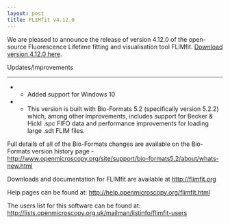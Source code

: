 ```yaml
---
layout: post
title: FLIMfit v4.12.0
---
```


We are pleased to announce the release of version 4.12.0 of the open-source Fluorescence Lifetime fitting and visualisation tool FLIMfit. [Download version 4.12.0 here](http://flimfit.org/downloads/4.12.0/).

Updates/Improvements

--------------------
* - Added support for Windows 10

* - This version is built with Bio-Formats 5.2 (specifically version 5.2.2) which, among other improvements, includes  support for Becker & Hickl .spc FIFO data and performance improvements for loading large .sdt FLIM files.

Full details of all of the Bio-Formats changes are available on the Bio-Formats version history page - 
http://www.openmicroscopy.org/site/support/bio-formats5.2/about/whats-new.html

Downloads and documentation for FLIMfit are available at http://flimfit.org

Help pages can be found at: http://help.openmicroscopy.org/flimfit.html

The users list for this software can be found at: http://lists.openmicroscopy.org.uk/mailman/listinfo/flimfit-users
